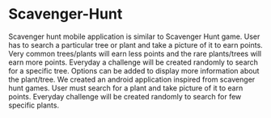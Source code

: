 # Scavenger-Hunt

Scavenger hunt mobile application is similar to Scavenger Hunt game. User has to search a particular tree or plant and take a 
picture of it to earn points. Very common trees/plants will earn less points and the rare plants/trees will earn more points.
Everyday a challenge will be created randomly to search for a specific tree. Options can be added to display more information
about the plant/tree.
We created an android application inspired from scavenger hunt games. User must search for a plant and take picture of it to
earn points. Everyday challenge will be created randomly to search for few specific plants.
